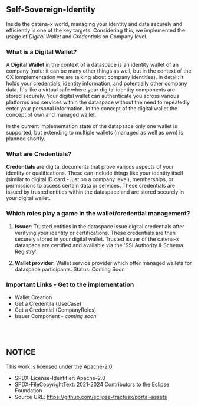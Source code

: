 ## Self-Sovereign-Identity

Inside the catena-x world, managing your identity and data securely and efficiently is one of the key targets. Considering this, we implemented the usage of *Digital Wallet* and *Credentials* on Company level.

### What is a Digital Wallet?

A **Digital Wallet** in the context of a dataspace is an identity wallet of an company (note: it can be many other things as well, but in the context of the CX iomplementation we are talking about company identities). In detail: it holds your credentials, identity information, and potentially other company data. It's like a virtual safe where your digital identity components are stored securely. Your digital wallet can authenticate you across various platforms and services within the dataspace without the need to repeatedly enter your personal information.
In the concept of the digital wallet the concept of own and managed wallet.

In the current implementation state of the datapsace only one wallet is supported, but extending to multiple wallets (managed as well as own) is planned shortly.

### What are Credentials?

**Credentials** are digital documents that prove various aspects of your identity or qualifications. These can include things like your identity itself (similar to digital ID card - just on a company level), memberships, or permissions to access certain data or services. These credentials are issued by trusted entities within the dataspace and are stored securely in your digital wallet.

### Which roles play a game in the wallet/credential management?

1. **Issuer**: Trusted entities in the dataspace issue digital credentials after verifying your identity or certifications. These credentials are then securely stored in your digital wallet.
Trusted issuer of the catena-x dataspace are certified and available via the 'SSI Authority & Schema Registry'.

2. **Wallet provider**: Wallet service provider which offer managed wallets for dataspace participants. Status: Coming Soon


### Important Links - Get to the implementation

- Wallet Creation
- Get a Credentila (UseCase)
- Get a Credential (CompanyRoles)
- Issuer Component - *coming soon*

<br>
<br>

## NOTICE

This work is licensed under the [Apache-2.0](https://www.apache.org/licenses/LICENSE-2.0).

- SPDX-License-Identifier: Apache-2.0
- SPDX-FileCopyrightText: 2021-2024 Contributors to the Eclipse Foundation
- Source URL: https://github.com/eclipse-tractusx/portal-assets
